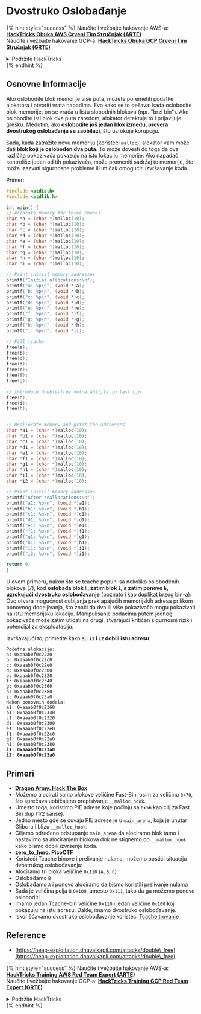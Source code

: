 # Dvostruko Oslobađanje

{% hint style="success" %}
Naučite i vežbajte hakovanje AWS-a:<img src="/.gitbook/assets/arte.png" alt="" data-size="line">[**HackTricks Obuka AWS Crveni Tim Stručnjak (ARTE)**](https://training.hacktricks.xyz/courses/arte)<img src="/.gitbook/assets/arte.png" alt="" data-size="line">\
Naučite i vežbajte hakovanje GCP-a: <img src="/.gitbook/assets/grte.png" alt="" data-size="line">[**HackTricks Obuka GCP Crveni Tim Stručnjak (GRTE)**<img src="/.gitbook/assets/grte.png" alt="" data-size="line">](https://training.hacktricks.xyz/courses/grte)

<details>

<summary>Podržite HackTricks</summary>

* Proverite [**planove pretplate**](https://github.com/sponsors/carlospolop)!
* **Pridružite se** 💬 [**Discord grupi**](https://discord.gg/hRep4RUj7f) ili [**telegram grupi**](https://t.me/peass) ili **pratite** nas na **Twitteru** 🐦 [**@hacktricks\_live**](https://twitter.com/hacktricks\_live)**.**
* **Podelite hakovanje trikova slanjem PR-ova na** [**HackTricks**](https://github.com/carlospolop/hacktricks) i [**HackTricks Cloud**](https://github.com/carlospolop/hacktricks-cloud) github repozitorijume.

</details>
{% endhint %}

## Osnovne Informacije

Ako oslobodite blok memorije više puta, možete poremetiti podatke alokatora i otvoriti vrata napadima. Evo kako se to dešava: kada oslobodite blok memorije, on se vraća u listu slobodnih blokova (npr. "brzi bin"). Ako oslobodite isti blok dva puta zaredom, alokator detektuje to i prijavljuje grešku. Međutim, ako **oslobodite još jedan blok između, provera dvostrukog oslobađanja se zaobilazi**, što uzrokuje korupciju.

Sada, kada zatražite novu memoriju (koristeći `malloc`), alokator vam može dati **blok koji je oslobođen dva puta**. To može dovesti do toga da dva različita pokazivača pokazuju na istu lokaciju memorije. Ako napadač kontroliše jedan od tih pokazivača, može promeniti sadržaj te memorije, što može izazvati sigurnosne probleme ili im čak omogućiti izvršavanje koda.

Primer:
```c
#include <stdio.h>
#include <stdlib.h>

int main() {
// Allocate memory for three chunks
char *a = (char *)malloc(10);
char *b = (char *)malloc(10);
char *c = (char *)malloc(10);
char *d = (char *)malloc(10);
char *e = (char *)malloc(10);
char *f = (char *)malloc(10);
char *g = (char *)malloc(10);
char *h = (char *)malloc(10);
char *i = (char *)malloc(10);

// Print initial memory addresses
printf("Initial allocations:\n");
printf("a: %p\n", (void *)a);
printf("b: %p\n", (void *)b);
printf("c: %p\n", (void *)c);
printf("d: %p\n", (void *)d);
printf("e: %p\n", (void *)e);
printf("f: %p\n", (void *)f);
printf("g: %p\n", (void *)g);
printf("h: %p\n", (void *)h);
printf("i: %p\n", (void *)i);

// Fill tcache
free(a);
free(b);
free(c);
free(d);
free(e);
free(f);
free(g);

// Introduce double-free vulnerability in fast bin
free(h);
free(i);
free(h);


// Reallocate memory and print the addresses
char *a1 = (char *)malloc(10);
char *b1 = (char *)malloc(10);
char *c1 = (char *)malloc(10);
char *d1 = (char *)malloc(10);
char *e1 = (char *)malloc(10);
char *f1 = (char *)malloc(10);
char *g1 = (char *)malloc(10);
char *h1 = (char *)malloc(10);
char *i1 = (char *)malloc(10);
char *i2 = (char *)malloc(10);

// Print initial memory addresses
printf("After reallocations:\n");
printf("a1: %p\n", (void *)a1);
printf("b1: %p\n", (void *)b1);
printf("c1: %p\n", (void *)c1);
printf("d1: %p\n", (void *)d1);
printf("e1: %p\n", (void *)e1);
printf("f1: %p\n", (void *)f1);
printf("g1: %p\n", (void *)g1);
printf("h1: %p\n", (void *)h1);
printf("i1: %p\n", (void *)i1);
printf("i2: %p\n", (void *)i1);

return 0;
}
```
U ovom primeru, nakon što se tcache popuni sa nekoliko oslobođenih blokova (7), kod **oslobađa blok `h`, zatim blok `i`, a zatim ponovo `h`, uzrokujući dvostruko oslobođavanje** (poznato i kao duplikat brzog bin-a). Ovo otvara mogućnost dobijanja preklapajućih memorijskih adresa prilikom ponovnog dodeljivanja, što znači da dva ili više pokazivača mogu pokazivati na istu memorijsku lokaciju. Manipulisanje podacima putem jednog pokazivača može zatim uticati na drugi, stvarajući kritičan sigurnosni rizik i potencijal za eksploataciju.

Izvršavajući to, primetite kako su **`i1` i `i2` dobili istu adresu**:

<pre><code>Početne alokacije:
a: 0xaaab0f0c22a0
b: 0xaaab0f0c22c0
c: 0xaaab0f0c22e0
d: 0xaaab0f0c2300
e: 0xaaab0f0c2320
f: 0xaaab0f0c2340
g: 0xaaab0f0c2360
h: 0xaaab0f0c2380
i: 0xaaab0f0c23a0
Nakon ponovnih dodela:
a1: 0xaaab0f0c2360
b1: 0xaaab0f0c2340
c1: 0xaaab0f0c2320
d1: 0xaaab0f0c2300
e1: 0xaaab0f0c22e0
f1: 0xaaab0f0c22c0
g1: 0xaaab0f0c22a0
h1: 0xaaab0f0c2380
<strong>i1: 0xaaab0f0c23a0
</strong><strong>i2: 0xaaab0f0c23a0
</strong></code></pre>

## Primeri

* [**Dragon Army. Hack The Box**](https://7rocky.github.io/en/ctf/htb-challenges/pwn/dragon-army/)
* Možemo alocirati samo blokove veličine Fast-Bin, osim za veličinu `0x70`, što sprečava uobičajeno prepisivanje `__malloc_hook`.
* Umesto toga, koristimo PIE adrese koje počinju sa `0x56` kao cilj za Fast Bin dup (1/2 šanse).
* Jedno mesto gde se čuvaju PIE adrese je u `main_arena`, koja je unutar Glibc-a i blizu `__malloc_hook`.
* Ciljamo određeno odstupanje `main_arena` da alociramo blok tamo i nastavimo sa alociranjem blokova dok ne stignemo do `__malloc_hook` kako bismo dobili izvršenje koda.
* [**zero_to_hero. PicoCTF**](https://7rocky.github.io/en/ctf/picoctf/binary-exploitation/zero_to_hero/)
* Koristeći Tcache binove i prelivanje nulama, možemo postići situaciju dvostrukog oslobođavanja:
* Alociramo tri bloka veličine `0x110` (`A`, `B`, `C`)
* Oslobađamo `B`
* Oslobađamo `A` i ponovo alociramo da bismo koristili prelivanje nulama
* Sada je veličina polja `B` `0x100`, umesto `0x111`, tako da ga možemo ponovo osloboditi
* Imamo jedan Tcache-bin veličine `0x110` i jedan veličine `0x100` koji pokazuju na istu adresu. Dakle, imamo dvostruko oslobođavanje.
* Iskorišćavamo dvostruko oslobođavanje koristeći [Tcache trovanje](tcache-bin-attack.md)

## Reference

* [https://heap-exploitation.dhavalkapil.com/attacks/double\_free](https://heap-exploitation.dhavalkapil.com/attacks/double\_free)

{% hint style="success" %}
Naučite i vežbajte hakovanje AWS-a:<img src="/.gitbook/assets/arte.png" alt="" data-size="line">[**HackTricks Training AWS Red Team Expert (ARTE)**](https://training.hacktricks.xyz/courses/arte)<img src="/.gitbook/assets/arte.png" alt="" data-size="line">\
Naučite i vežbajte hakovanje GCP-a: <img src="/.gitbook/assets/grte.png" alt="" data-size="line">[**HackTricks Training GCP Red Team Expert (GRTE)**<img src="/.gitbook/assets/grte.png" alt="" data-size="line">](https://training.hacktricks.xyz/courses/grte)

<details>

<summary>Podržite HackTricks</summary>

* Proverite [**planove pretplate**](https://github.com/sponsors/carlospolop)!
* **Pridružite se** 💬 [**Discord grupi**](https://discord.gg/hRep4RUj7f) ili **telegram grupi**](https://t.me/peass) ili nas **pratite** na **Twitteru** 🐦 [**@hacktricks\_live**](https://twitter.com/hacktricks\_live)**.**
* **Podelite hakovanje trikova slanjem PR-ova na** [**HackTricks**](https://github.com/carlospolop/hacktricks) i [**HackTricks Cloud**](https://github.com/carlospolop/hacktricks-cloud) github repozitorijume.

</details>
{% endhint %}
